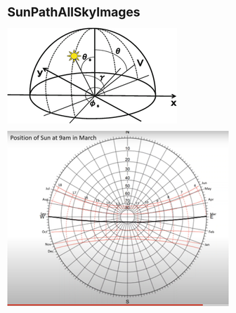 # SunPathAllSkyImages

![alt text](https://github.com/Bra1nsen/SunPathAllSkyImages/blob/main/The-coordinates-for-specifying-the-sun-position-and-the-viewing-direction-in-the-sky%20-%20Kopie.png)



![alt text](https://github.com/Bra1nsen/SunPathAllSkyImages/blob/main/SUNPOSITION%20-%20Kopie.png)

